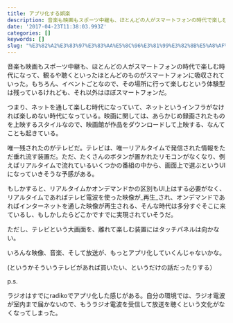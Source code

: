 ```yaml
---
title: アプリ化する娯楽
description: 音楽も映画もスポーツ中継も、ほとんどの人がスマートフォンの時代で楽しむ時代になって、観るや聴くといったほとんどのものがスマートフォンに吸収されていった。もちろん、イベントごとなので、その場所に行って楽しむという体験型は残っているけれども、それ以外はほぼスマートフォンだ。
date: '2017-04-23T11:38:03.993Z'
categories: []
keywords: []
slug: "%E3%82%A2%E3%83%97%E3%83%AA%E5%8C%96%E3%81%99%E3%82%8B%E5%A8%AF%E6%A5%BD"
---
```

音楽も映画もスポーツ中継も、ほとんどの人がスマートフォンの時代で楽しむ時代になって、観るや聴くといったほとんどのものがスマートフォンに吸収されていった。もちろん、イベントごとなので、その場所に行って楽しむという体験型は残っているけれども、それ以外はほぼスマートフォンだ。

つまり、ネットを通して楽しむ時代になっていて、ネットというインフラがなければ楽しめない時代になっている。映画に関しては、あらかじめ録画されたものを上映するスタイルなので、映画館が作品をダウンロードして上映する、なんてことも起きている。

唯一残されたのがテレビだ。テレビは、唯一リアルタイムで発信された情報をただ垂れ流す装置だ。ただ、たくさんのボタンが置かれたリモコンがなくなり、例えばリアルタイムで流れているいくつかの番組の中から、画面上で選ぶというUIになっていきそうな予感がある。

もしかすると、リアルタイムかオンデマンドかの区別もUI上はする必要がなく、リアルタイムであればテレビ電波を使った映像が_再生_され、オンデマンドであればインターネットを通した映像が再生される、そんな時代は多分すぐそこに来ているし、もしかしたらどこかですでに実現されていそうだ。

ただし、テレビという大画面を、離れて楽しむ装置にはタッチパネルは向かない。

いろんな映像、音楽、そして放送が、もっとアプリ化していくんじゃないかな。

(というかそういうテレビがあれば買いたい、というだけの話だったりする）

p.s.

ラジオはすでにradikoでアプリ化した感じがある。自分の環境では、ラジオ電波が室内まで届かないので、もうラジオ電波を受信して放送を聴くという文化がなくなってしまった。